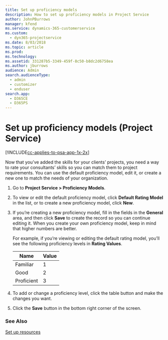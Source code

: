 ```yaml
---
title: Set up proficiency models
description: How to set up proficiency models in Project Service
author: JohnPBurrows
manager: kfend
ms.service: dynamics-365-customerservice
ms.custom: 
  - dyn365-projectservice
ms.date: 8/03/2018
ms.topic: article
ms.prod: 
ms.technology: 
ms.assetid: 331287b5-3349-459f-8c50-b8dc2d6758ea
ms.author: jburrows
audience: Admin
search.audienceType: 
  - admin
  - customizer
  - enduser
search.app: 
  - D365CE
  - D365PS
---
```

# Set up proficiency models (Project Service)

[!INCLUDE[cc-applies-to-psa-app-1x-2x](../includes/cc-applies-to-psa-app-1x-2x.md)]

Now that you’ve added the skills for your clients’ projects, you need a way to rate your consultants’ skills so you can match them to project requirements. You can use the default proficiency model, edit it, or create a new one to match the needs of your organization.  
  
1.  Go to **Project Service > Proficiency Models**.  
  
2.  To view or edit the default proficiency model, click **Default Rating Model** in the list, or to create a new proficiency model, click **New**.  
  
3.  If you’re creating a new proficiency model, fill in the fields in the **General** area, and then click **Save** to create the record so you can continue editing it. When you create your own proficiency model, keep in mind that higher numbers are better.  
  
     For example, if you’re viewing or editing the default rating model, you’ll see the following proficiency levels in **Rating Values**.  
  
    |Name|Value|  
    |----------|-----------|  
    |Familiar|1|  
    |Good|2|  
    |Proficient|3|  
  
4.  To add or change a proficiency level, click the table button and make the changes you want.  
  
5.  Click the **Save** button in the bottom right corner of the screen.  
  
### See Also  
 [Set up resources](../project-service/set-up-resources.md)
